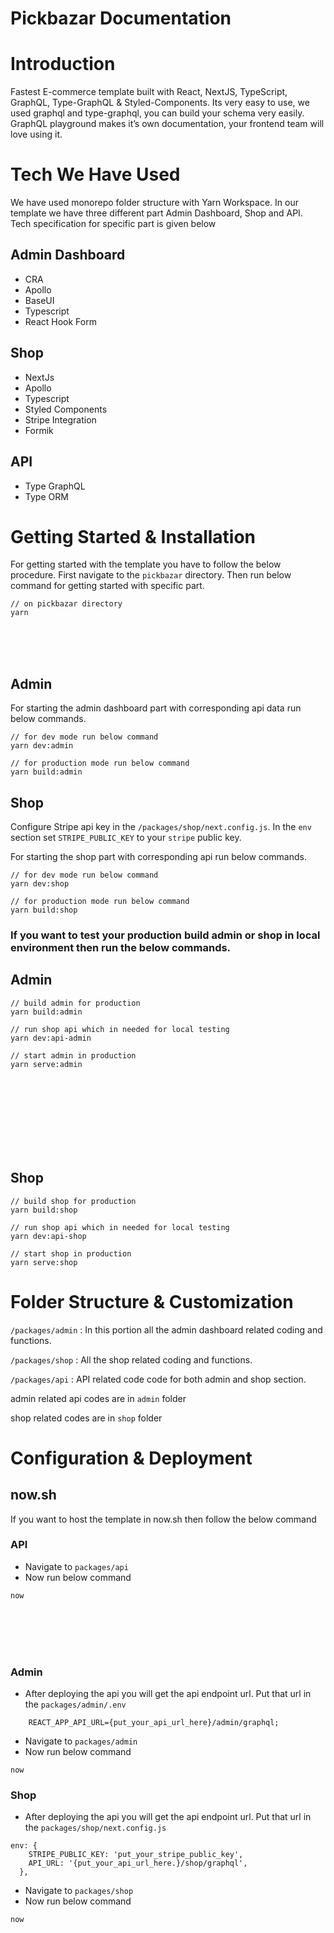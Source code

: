 # Pickbazar Documentation

# Introduction

Fastest E-commerce template built with React, NextJS, TypeScript, GraphQL, Type-GraphQL & Styled-Components. Its very easy to use, we used graphql and type-graphql, you can build your schema very easily. GraphQL playground makes it’s own documentation, your frontend team will love using it.

# Tech We Have Used

We have used monorepo folder structure with Yarn Workspace. In our template we have three different part Admin Dashboard, Shop and API. Tech specification for specific part is given below

## Admin Dashboard

- CRA
- Apollo
- BaseUI
- Typescript
- React Hook Form

## Shop

- NextJs
- Apollo
- Typescript
- Styled Components
- Stripe Integration
- Formik

## API

- Type GraphQL
- Type ORM

# Getting Started & Installation

For getting started with the template you have to follow the below procedure. First navigate to the `pickbazar` directory. Then run below command for getting started with specific part.

```
// on pickbazar directory
yarn
```

<br><br><br>

## Admin

For starting the admin dashboard part with corresponding api data run below commands.

```
// for dev mode run below command
yarn dev:admin

// for production mode run below command
yarn build:admin
```

## Shop

Configure Stripe api key in the `/packages/shop/next.config.js`. In the `env` section set `STRIPE_PUBLIC_KEY` to your `stripe` public key.

For starting the shop part with corresponding api run below commands.

```
// for dev mode run below command
yarn dev:shop

// for production mode run below command
yarn build:shop
```

### If you want to test your production build admin or shop in local environment then run the below commands.

## Admin

```
// build admin for production
yarn build:admin

// run shop api which in needed for local testing
yarn dev:api-admin

// start admin in production
yarn serve:admin
```

<br><br><br><br><br><br><br>

## Shop

```
// build shop for production
yarn build:shop

// run shop api which in needed for local testing
yarn dev:api-shop

// start shop in production
yarn serve:shop
```

# Folder Structure & Customization

`/packages/admin` : In this portion all the admin dashboard related coding and functions.

`/packages/shop` : All the shop related coding and functions.

`/packages/api` : API related code code for both admin and shop section.

admin related api codes are in `admin` folder

shop related codes are in `shop` folder

# Configuration & Deployment

## now.sh

If you want to host the template in now.sh then follow the below command

### API

- Navigate to `packages/api`
- Now run below command

```
now
```

<br><br><br><br>

### Admin

- After deploying the api you will get the api endpoint url. Put that url in the `packages/admin/.env`

```
    REACT_APP_API_URL={put_your_api_url_here}/admin/graphql;
```

- Navigate to `packages/admin`
- Now run below command

```
now
```

### Shop

- After deploying the api you will get the api endpoint url. Put that url in the `packages/shop/next.config.js`

```
env: {
    STRIPE_PUBLIC_KEY: 'put_your_stripe_public_key',
    API_URL: '{put_your_api_url_here.}/shop/graphql',
  },
```

- Navigate to `packages/shop`
- Now run below command

```
now
```
